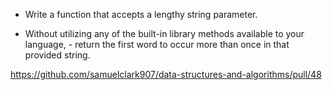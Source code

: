- Write a function that accepts a lengthy string parameter.

- Without utilizing any of the built-in library methods available to your language, - return the first word to occur more than once in that provided string.


https://github.com/samuelclark907/data-structures-and-algorithms/pull/48